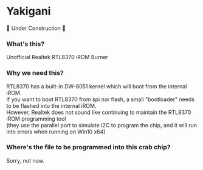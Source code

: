 # Yakigani
🚧 Under Construction 🚧  

### What's this? 
Unofficial Realtek RTL8370 iROM Burner  

### Why we need this?  
RTL8370 has a built-in DW-8051 kernel which will boot from the internal iROM.   
If you want to boot RTL8370 from spi nor flash, a small "bootloader" needs to be flashed into the internal iROM.  
However, Realtek does not sound like continuing to maintain the RTL8370 iROM programming tool   
(they use the parallel port to simulate I2C to program the chip, and it will run into errors when running on Win10 x64)   

### Where's the file to be programmed into this crab chip?  
Sorry, not now.

